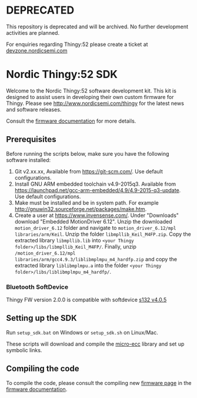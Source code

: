 # DEPRECATED
This repository is deprecated and will be archived. No further development activities are planned.

For enquiries regarding Thingy:52 please create a ticket at [devzone.nordicsemi.com](https://devzone.nordicsemi.com)

# Nordic Thingy:52 SDK

Welcome to the Nordic Thingy:52 software development kit.
This kit is designed to assist users in developing their own custom firmware for Thingy.
Please see http://www.nordicsemi.com/thingy for the latest news and software releases.

Consult the [firmware documentation](https://nordicsemiconductor.github.io/Nordic-Thingy52-FW/documentation/index.html) for more details.

## Prerequisites

Before running the scripts below, make sure you have the following software installed:
1. Git v2.xx.xx, Available from https://git-scm.com/. Use default configurations.
2. Install GNU ARM embedded toolchain v4.9-2015q3. Available from https://launchpad.net/gcc-arm-embedded/4.9/4.9-2015-q3-update. Use default configurations.
3. Make must be installed and be in system path. For example http://gnuwin32.sourceforge.net/packages/make.htm.
4. Create a user at https://www.invensense.com/. Under "Downloads" download "Embedded MotionDriver 6.12". Unzip the downloaded `motion_driver_6.12` folder and navigate to `motion_driver_6.12/mpl libraries/arm/Keil`.
Unzip the folder `libmpllib_Keil_M4FP.zip`. Copy the extracted library `libmpllib.lib` into `<your Thingy folder>/libs/libmpllib_Keil_M4FP/`. Finally, unzip `/motion_driver_6.12/mpl libraries/arm/gcc4.9.3/liblibmplmpu_m4_hardfp.zip` and copy the extracted library `liblibmplmpu.a` into the folder `<your Thingy folder>/libs/liblibmplmpu_m4_hardfp/`.

### Bluetooth SoftDevice
Thingy FW version 2.0.0 is compatible with softdevice [s132 v4.0.5](https://www.nordicsemi.com/Software-and-tools/Software/S132/Download)

## Setting up the SDK
Run `setup_sdk.bat` on Windows or `setup_sdk.sh` on Linux/Mac.

These scripts will download and compile the [micro-ecc](https://github.com/kmackay/micro-ecc/archive/master.zip) library and set up symbolic links.

## Compiling the code
To compile the code, please consult the compiling new [firmware page](https://nordicsemiconductor.github.io/Nordic-Thingy52-FW/documentation/firmware_compile.html) in the [firmware documentation](https://nordicsemiconductor.github.io/Nordic-Thingy52-FW/documentation/index.html).
